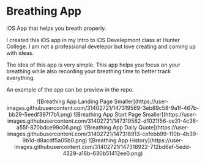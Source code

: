 # Breathing App
iOS App that helps you breath properly.

I created this iOS app in my Intro to iOS Develepmont class at Hunter College.
I am not a professional develepor but love creating and coming up with ideas.

The idea of this app is very simple. 
This app helps you focus on your breathing while also recording your breathing time to better track everything.

An example of the app can be preview in the repo.

<p align="center">
![Breathing App Landing Page Smaller](https://user-images.githubusercontent.com/31402721/147319569-3eb89c58-9a1f-467b-bb29-5eedf397f7b1.png)
![Breathing App Start Page Smaller](https://user-images.githubusercontent.com/31402721/147319582-d1021f56-ce31-4c36-a55f-870bdce99c06.png)
![Breathing App Daily Quote](https://user-images.githubusercontent.com/31402721/147318913-cefebb99-110b-4b39-9b1d-d8acdf5a05b0.png)
![Breathing App History](https://user-images.githubusercontent.com/31402721/147318922-712bd6ef-5edd-4329-a16b-630b51412ee0.png)
 <p>
